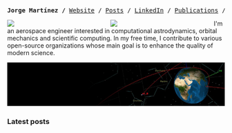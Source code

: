<p><pre align="center"><strong>Jorge Martínez /</strong> <a href="https://www.jorgemartinez.space">Website</a> / <a href="https://jorgemartinez.space/posts/">Posts</a> / <a href="https://www.linkedin.com/in/jorgepiloto">LinkedIn</a> / <a href="https://jorgemartinez.space/publications">Publications</a> / <a href="https://jorgepiloto.space/contact">Contact</a> / <a href="https://jorgemartinez.space/about/">About</a></pre></p>

<a href="https://metrics.lecoq.io/about/jorgepiloto"><img src="metrics-stats.svg" align="left" width="47.5%"></img></a>
<a href="https://metrics.lecoq.io/about/jorge"><img src="metrics-achievements.svg" align="left" width="47.5%"></img></a>

I'm an aerospace engineer interested in computational astrodynamics, orbital
mechanics and scientific computing. In my free time, I contribute to various
open-source organizations whose main goal is to enhance the quality of modern
science.

<div align="center">
  <img src="https://raw.githubusercontent.com/jorgepiloto/jorgepiloto/master/img/banner.png" />
</div>

### Latest posts
<!-- BLOG-POST-LIST:START -->
<!-- BLOG-POST-LIST:END -->
